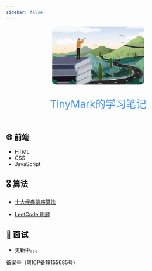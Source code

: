 ```yaml
---
sidebar: false
---
```


<style lang="less">
    .header {
        text-align: center;

        >img {
            border-radius: 10px;
            width: 50%;
        }

        >.title {
            font-size: 2em;
            color: #4999ef;
        }

    }

    a {
        font-weight: normal;

        &:hover {
            text-decoration: none !important;
        }
    }
</style>

<header class="header">
    <img src="./assets/6fbd888c5b8400e28053cecf915d2f51.jpg" alt="">
    <p class="title">TinyMark的学习笔记</p>
</header>

## 🌐 前端

- HTML
- CSS
- JavaScript

## 🎖️ 算法

- [十大经典排序算法](算法修炼/十大经典排序算法/十大经典排序算法.html)

- [LeetCode 刷题](算法修炼/LeetCode/JavaScript/JavaScript.html)

## 🎯 面试

- 更新中。。。

<footer style="color:#ccc">
<a href="http://beian.miit.gov.cn">备案号（粤ICP备19155685号）</a>
</footer>
